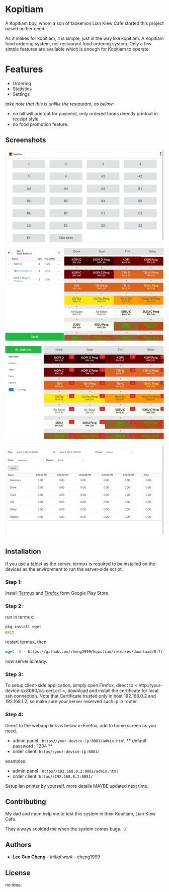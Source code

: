 
# Kopitiam 
A Kopitiam boy, whom a son of taokenion Lian Kiew Cafe started this project based on her need.

As it makes for kopitiam, it is simple, just in the way like kopitiam. A Kopitiam food ordering system, not restaurant food ordering system. Only a few simple features are available which is enough for Kopitiam to operate. 

# Features
- Ordering
- Statistics
- Settings

*take note that this is unlike the restaurant, as below:*

- no bill will printout for payment, only ordered foods directly printout in receipt style.
- no food promotion feature.

## Screenshots 
![](https://raw.githubusercontent.com/cheng1999/Kopitiam/master/docs/screenshots/tables.png)

![](https://raw.githubusercontent.com/cheng1999/Kopitiam/master/docs/screenshots/order.png)

![](https://raw.githubusercontent.com/cheng1999/Kopitiam/master/docs/screenshots/setting.png)

![](https://raw.githubusercontent.com/cheng1999/Kopitiam/master/docs/screenshots/statistics.png)

## Installation 

If you use a tablet as the server, termux is required to be installed on the devices as the environment to run the server-side script.

### Step 1:
Install 
[Termux](https://play.google.com/store/apps/details?id=com.termux) 
and 
[Firefox](https://play.google.com/store/apps/details?id=org.mozilla.firefox)
form Google Play Store

### Step 2:
run in termux: 
```bash
pkg install wget
exit
```
restart termux, then
```bash
wget -O - https://github.com/cheng1999/kopitiam/releases/download/0.7/install.sh | sh
```
now server is ready.

### Step 3:
To setup client-side application, simply open Firefox, direct to < http://your-device-ip:8080/ca-cert.crt >, download and install the certificate for local ssh connection.
Note that Certificate trusted only in host 192.168.0.2 and 192.168.1.2, so make sure your server reserved such ip in router.

### Step 4:
Direct to the webapp link as below in Firefox, add to home screen as you need.

- admin panel : `https//your-device-ip:8081/admin.html` ** default password : 1234 **
- order client: `https//your-device-ip:8081/`

examples: 
- admin panel : `https//192.168.0.2:8081/admin.html`
- order client: `https//192.168.0.2:8081/`

Setup lan printer by yourself.
more details MAYBE updated next time.


## Contributing
My dad and mom help me to test this system in their Kopitiam, Lian Kiew Cafe.

They always scolded me when the system comes bugs. :.(


## Authors
* **Lee Guo Cheng** - *Initial work* - [cheng1999](https://github.com/cheng1999)


## License
no idea.

